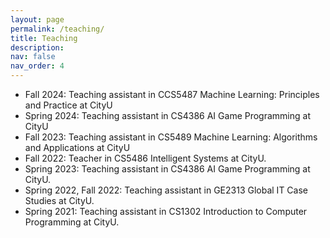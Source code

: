 ```yaml
---
layout: page
permalink: /teaching/
title: Teaching
description: 
nav: false
nav_order: 4
---
```


- Fall 2024: Teaching assistant in CCS5487 Machine Learning: Principles and Practice at CityU
- Spring 2024: Teaching assistant in CS4386 AI Game Programming at CityU
- Fall 2023: Teaching assistant in CS5489 Machine Learning: Algorithms and Applications at CityU
- Fall 2022: Teacher in CS5486 Intelligent Systems at CityU.
- Spring 2023: Teaching assistant in CS4386 AI Game Programming at CityU.
- Spring 2022, Fall 2022: Teaching assistant in GE2313 Global IT Case Studies at CityU.
- Spring 2021: Teaching assistant in CS1302 Introduction to Computer Programming at CityU.
